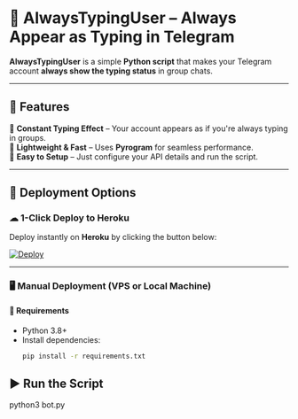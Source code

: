 # 📝 AlwaysTypingUser – Always Appear as Typing in Telegram  

**AlwaysTypingUser** is a simple **Python script** that makes your Telegram account **always show the typing status** in group chats.  

---

## 🌟 Features  
🔹 **Constant Typing Effect** – Your account appears as if you're always typing in groups.  
🔹 **Lightweight & Fast** – Uses **Pyrogram** for seamless performance.  
🔹 **Easy to Setup** – Just configure your API details and run the script.  

---

## 🚀 Deployment Options  

### ☁ **1-Click Deploy to Heroku**  
Deploy instantly on **Heroku** by clicking the button below:  

[![Deploy](https://www.herokucdn.com/deploy/button.svg)](https://heroku.com/deploy?template=https://github.com/YourRepo/AlwaysTypingUser)  

---

### 🖥 **Manual Deployment (VPS or Local Machine)**  

#### 🔧 **Requirements**  
- Python 3.8+  
- Install dependencies:  
  ```sh
  pip install -r requirements.txt

## ▶ Run the Script
python3 bot.py
